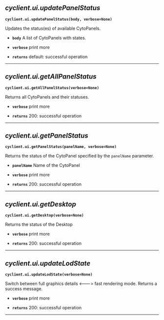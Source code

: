 ## ***cyclient.ui.updatePanelStatus***

**`cyclient.ui.updatePanelStatus(body, verbose=None)`**

Updates the status(es) of available CytoPanels.

* **`body`** A list of CytoPanels with states.
* **`verbose`** print more

* **`returns`** default: successful operation

___

## ***cyclient.ui.getAllPanelStatus***

**`cyclient.ui.getAllPanelStatus(verbose=None)`**

Returns all CytoPanels and their statuses.

* **`verbose`** print more

* **`returns`** 200: successful operation

___

## ***cyclient.ui.getPanelStatus***

**`cyclient.ui.getPanelStatus(panelName, verbose=None)`**

Returns the status of the CytoPanel specified by the `panelName` parameter.

* **`panelName`** Name of the CytoPanel
* **`verbose`** print more

* **`returns`** 200: successful operation

___

## ***cyclient.ui.getDesktop***

**`cyclient.ui.getDesktop(verbose=None)`**

Returns the status of the Desktop

* **`verbose`** print more

* **`returns`** 200: successful operation

___

## ***cyclient.ui.updateLodState***

**`cyclient.ui.updateLodState(verbose=None)`**

Switch between full graphics details <---> fast rendering mode.
Returns a success message.

* **`verbose`** print more

* **`returns`** 200: successful operation

___

